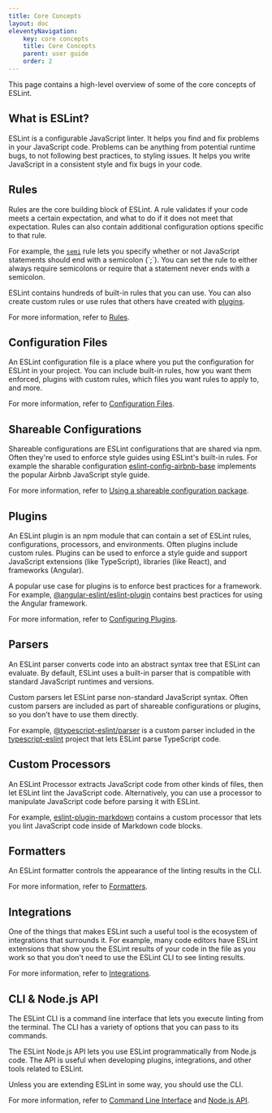 ```yaml
---
title: Core Concepts
layout: doc
eleventyNavigation:
    key: core concepts
    title: Core Concepts
    parent: user guide
    order: 2
---
```


This page contains a high-level overview of some of the core concepts of ESLint.

## What is ESLint?

ESLint is a configurable JavaScript linter. It helps you find and fix problems in your JavaScript code. Problems can be anything from potential runtime bugs, to not following best practices, to styling issues. It helps you write JavaScript in a consistent style and fix bugs in your code.

## Rules

Rules are the core building block of ESLint. A rule validates if your code meets a certain expectation, and what to do if it does not meet that expectation. Rules can also contain additional configuration options specific to that rule.

For example, the [`semi`](../rules/semi`) rule lets you specify whether or not JavaScript statements should end with a semicolon (`;`). You can set the rule to either always require semicolons or require that a statement never ends with a semicolon.

ESLint contains hundreds of built-in rules that you can use. You can also create custom rules or use rules that others have created with [plugins](#plugins).

For more information, refer to [Rules](../rules/).

## Configuration Files

An ESLint configuration file is a place where you put the configuration for ESLint in your project. You can include built-in rules, how you want them enforced, plugins with custom rules, which files you want rules to apply to, and more.

For more information, refer to [Configuration Files](./configuring/configuration-files).

## Shareable Configurations

Shareable configurations are ESLint configurations that are shared via npm. Often they're used to enforce style guides using ESLint's built-in rules. For example the sharable configuration [eslint-config-airbnb-base](https://www.npmjs.com/package/eslint-config-airbnb-base) implements the popular Airbnb JavaScript style guide.

For more information, refer to [Using a shareable configuration package](./configuring/configuration-files#using-a-shareable-configuration-package).

## Plugins

An ESLint plugin is an npm module that can contain a set of ESLint rules, configurations, processors, and environments. Often plugins include custom rules. Plugins can be used to enforce a style guide and support JavaScript extensions (like TypeScript), libraries (like React), and frameworks (Angular).

A popular use case for plugins is to enforce best practices for a framework. For example, [@angular-eslint/eslint-plugin](https://www.npmjs.com/package/@angular-eslint/eslint-plugin) contains best practices for using the Angular framework.

For more information, refer to [Configuring Plugins](./configuring/plugins.md).

## Parsers

An ESLint parser converts code into an abstract syntax tree that ESLint can evaluate. By default, ESLint uses a built-in parser that is compatible with standard JavaScript runtimes and versions.

Custom parsers let ESLint parse non-standard JavaScript syntax. Often custom parsers are included as part of shareable configurations or plugins, so you don't have to use them directly.

For example, [@typescript-eslint/parser](npmjs.com/package/@typescript-eslint/parser) is a custom parser included in the [typescript-eslint](https://github.com/typescript-eslint/typescript-eslint) project that lets ESLint parse TypeScript code.

## Custom Processors

An ESLint Processor extracts JavaScript code from other kinds of files, then let ESLint lint the JavaScript code. Alternatively, you can use a processor to manipulate JavaScript code before parsing it with ESLint.

For example, [eslint-plugin-markdown](https://github.com/eslint/eslint-plugin-markdown) contains a custom processor that lets you lint JavaScript code inside of Markdown code blocks.

## Formatters

An ESLint formatter controls the appearance of the linting results in the CLI.

For more information, refer to [Formatters](./formatters/index.md).

## Integrations

One of the things that makes ESLint such a useful tool is the ecosystem of integrations that surrounds it. For example, many code editors have ESLint extensions that show you the ESLint results of your code in the file as you work so that you don't need to use the ESLint CLI to see linting results.

For more information, refer to [Integrations](./integrations).

## CLI & Node.js API

The ESLint CLI is a command line interface that lets you execute linting from the terminal. The CLI has a variety of options that you can pass to its commands.

The ESLint Node.js API lets you use ESLint programmatically from Node.js code. The API is useful when developing plugins, integrations, and other tools related to ESLint.

Unless you are extending ESLint in some way, you should use the CLI.

For more information, refer to [Command Line Interface](./command-line-interface) and [Node.js API](../developer-guide/nodejs-api).
